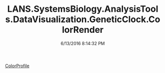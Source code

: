 ﻿---
title: LANS.SystemsBiology.AnalysisTools.DataVisualization.GeneticClock.ColorRender
date: 6/13/2016 8:14:32 PM
---

[ColorProfile](T-LANS.SystemsBiology.AnalysisTools.DataVisualization.GeneticClock.ColorRender.ColorProfile.html)
